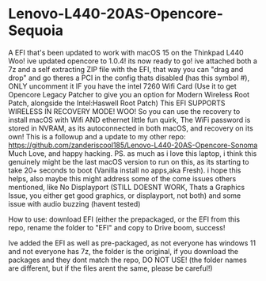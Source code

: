 # Lenovo-L440-20AS-Opencore-Sequoia
A EFI that's been updated to work with macOS 15 on the Thinkpad L440 
Woo! ive updated opencore to 1.0.4! its now ready to go! 
ive attached both a 7z and a self extracting ZIP file with the EFI, that way you can "drag and drop" and go
theres a PCI in the config thats disabled (has this symbol #), ONLY uncomment it IF you have the intel 7260 Wifi Card (Use it to get Opencore Legacy Patcher to give you an option for Modern Wireless Root Patch, alongside the Intel:Haswell Root Patch)
This EFI SUPPORTS WIRELESS IN RECOVERY MODE! WOO! So you can use the recovery to install macOS with Wifi AND ethernet 
little fun quirk, The WiFi password is stored in NVRAM, as its autoconnected in both macOS, and recovery on its own!
This is a followup and a update to my other repo: https://github.com/zanderiscool185/Lenovo-L440-20AS-Opencore-Sonoma
Much Love, and happy hacking.
PS. as much as i love this laptop, i think this genuinely might be the last macOS version to run on this, as its starting to take 20+ seconds to  boot (Vanilla install no apps,aka Fresh).
i hope this helps, also maybe this might address some of the come issues others mentioned, like No Displayport (STILL DOESNT WORK, Thats a Graphics Issue, you either get good graphics, or displayport, not both) and some issue with audio buzzing (havent tested)


How to use:
download EFI (either the prepackaged, or the EFI from this repo, rename the folder to "EFI" and copy to Drive
boom, success!

Ive added the EFI as well as pre-packaged, as not everyone has windows 11 and not everyone has 7z, the folder is the original, if you download the packages and they dont match the repo, DO NOT USE! (the folder names are different, but if the files arent the same, please be careful!)
